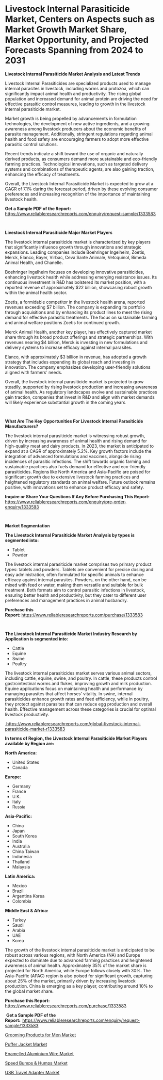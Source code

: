<p><h1>Livestock Internal Parasiticide Market, Centers on Aspects such as Market Growth Market Share, Market Opportunity, and Projected Forecasts Spanning from 2024 to 2031</h1></p><p><strong>Livestock Internal Parasiticide Market Analysis and Latest Trends</strong></p>
<p><p>Livestock Internal Parasiticides are specialized products used to manage internal parasites in livestock, including worms and protozoa, which can significantly impact animal health and productivity. The rising global population and increased demand for animal protein are driving the need for effective parasitic control measures, leading to growth in the livestock internal parasiticide market.</p><p>Market growth is being propelled by advancements in formulation technologies, the development of new active ingredients, and a growing awareness among livestock producers about the economic benefits of parasite management. Additionally, stringent regulations regarding animal health and food safety are encouraging farmers to adopt more effective parasitic control solutions. </p><p>Recent trends indicate a shift toward the use of organic and naturally derived products, as consumers demand more sustainable and eco-friendly farming practices. Technological innovations, such as targeted delivery systems and combinations of therapeutic agents, are also gaining traction, enhancing the efficacy of treatments. </p><p>Overall, the Livestock Internal Parasiticide Market is expected to grow at a CAGR of 7.1% during the forecast period, driven by these evolving consumer preferences and increasing recognition of the importance of maintaining livestock health.</p></p>
<p><strong>Get a Sample PDF of the Report:&nbsp;</strong> <a href="https://www.reliableresearchreports.com/enquiry/request-sample/1333583?utm_campaign=40&utm_medium=2&utm_source=Github&utm_content=ia&utm_term=12122024&utm_id=livestock-internal-parasiticide">https://www.reliableresearchreports.com/enquiry/request-sample/1333583</a></p>
<p>&nbsp;</p>
<p><strong>Livestock Internal Parasiticide Major Market Players</strong></p>
<p><p>The livestock internal parasiticide market is characterized by key players that significantly influence growth through innovations and strategic expansions. Leading companies include Boehringer Ingelheim, Zoetis, Merck, Elanco, Bayer, Virbac, Ceva Sante Animale, Vetoquinol, Bimeda Animal Health, and Chanelle.</p><p>Boehringer Ingelheim focuses on developing innovative parasiticides, enhancing livestock health while addressing emerging resistance issues. Its continuous investment in R&D has bolstered its market position, with a reported revenue of approximately $22 billion, showcasing robust growth within the animal health sector.</p><p>Zoetis, a formidable competitor in the livestock health arena, reported revenues exceeding $7 billion. The company is expanding its portfolio through acquisitions and by enhancing its product lines to meet the rising demand for effective parasitic treatments. The focus on sustainable farming and animal welfare positions Zoetis for continued growth.</p><p>Merck Animal Health, another key player, has effectively captured market share through its broad product offerings and strategic partnerships. With revenues nearing $4 billion, Merck is investing in new formulations and delivery systems to increase efficacy against internal parasites.</p><p>Elanco, with approximately $3 billion in revenue, has adopted a growth strategy that includes expanding its global reach and investing in innovation. The company emphasizes developing user-friendly solutions aligned with farmers' needs.</p><p>Overall, the livestock internal parasiticide market is projected to grow steadily, supported by rising livestock production and increasing awareness of animal health. As regulatory landscapes evolve and sustainable practices gain traction, companies that invest in R&D and align with market demands will likely experience substantial growth in the coming years.</p></p>
<p>&nbsp;</p>
<p><strong>What Are The Key Opportunities For Livestock Internal Parasiticide Manufacturers?</strong></p>
<p><p>The livestock internal parasiticide market is witnessing robust growth, driven by increasing awareness of animal health and rising demand for high-quality meat and dairy products. In 2023, the market is anticipated to expand at a CAGR of approximately 5.2%. Key growth factors include the integration of advanced formulations and vaccines, alongside rising incidences of parasitic infections. The shift towards organic farming and sustainable practices also fuels demand for effective and eco-friendly parasiticides. Regions like North America and Asia-Pacific are poised for significant growth due to extensive livestock farming practices and heightened regulatory standards on animal welfare. Future outlook remains positive, with innovations set to enhance product efficacy and safety.</p></p>
<p><strong>Inquire or Share Your Questions If Any Before Purchasing This Report:</strong> <a href="https://www.reliableresearchreports.com/enquiry/pre-order-enquiry/1333583?utm_campaign=40&utm_medium=2&utm_source=Github&utm_content=ia&utm_term=12122024&utm_id=livestock-internal-parasiticide">https://www.reliableresearchreports.com/enquiry/pre-order-enquiry/1333583</a></p>
<p>&nbsp;</p>
<p><strong>Market Segmentation</strong></p>
<p><strong>The Livestock Internal Parasiticide Market Analysis by types is segmented into:</strong></p>
<p><ul><li>Tablet</li><li>Powder</li></ul></p>
<p><p>The livestock internal parasiticide market comprises two primary product types: tablets and powders. Tablets are convenient for precise dosing and easy administration, often formulated for specific animals to enhance efficacy against internal parasites. Powders, on the other hand, can be mixed with feed or water, making them versatile and suitable for bulk treatment. Both formats aim to control parasitic infections in livestock, ensuring better health and productivity, but they cater to different user preferences and management practices in animal husbandry.</p></p>
<p><strong>Purchase this Report:&nbsp;</strong><a href="https://www.reliableresearchreports.com/purchase/1333583?utm_campaign=40&utm_medium=2&utm_source=Github&utm_content=ia&utm_term=12122024&utm_id=livestock-internal-parasiticide">https://www.reliableresearchreports.com/purchase/1333583</a></p>
<p>&nbsp;</p>
<p><strong>The Livestock Internal Parasiticide Market Industry Research by Application is segmented into:</strong></p>
<p><ul><li>Cattle</li><li>Equine</li><li>Swine</li><li>Poultry</li></ul></p>
<p><p>The livestock internal parasiticides market serves various animal sectors, including cattle, equine, swine, and poultry. In cattle, these products control gastrointestinal worms and flukes, improving growth and milk production. Equine applications focus on maintaining health and performance by managing parasites that affect horses' vitality. In swine, internal parasiticides enhance growth rates and feed efficiency, while in poultry, they protect against parasites that can reduce egg production and overall health. Effective management across these categories is crucial for optimal livestock productivity.</p></p>
<p><a href="https://www.reliableresearchreports.com/global-livestock-internal-parasiticide-market-r1333583?utm_campaign=40&utm_medium=2&utm_source=Github&utm_content=ia&utm_term=12122024&utm_id=livestock-internal-parasiticide">&nbsp;https://www.reliableresearchreports.com/global-livestock-internal-parasiticide-market-r1333583</a></p>
<p><strong>In terms of Region, the Livestock Internal Parasiticide Market Players available by Region are:</strong></p>
<p>
    <p> <strong> North America: </strong>
        <ul>
            <li>United States</li>
            <li>Canada</li>
        </ul>
        </p> 
    <p> <strong> Europe: </strong>
        <ul>
            <li>Germany</li>
            <li>France</li>
            <li>U.K.</li>
            <li>Italy</li>
            <li>Russia</li>
        </ul>
        </p> 
    <p> <strong> Asia-Pacific: </strong>
        <ul>
            <li>China</li>
            <li>Japan</li>
            <li>South Korea</li>
            <li>India</li>
            <li>Australia</li>
            <li>China Taiwan</li>
            <li>Indonesia</li>
            <li>Thailand</li>
            <li>Malaysia</li>
        </ul>
        </p> 
    <p> <strong> Latin America: </strong>
        <ul>
            <li>Mexico</li>
            <li>Brazil</li>
            <li>Argentina Korea</li>
            <li>Colombia</li>
        </ul>
        </p> 
    <p> <strong> Middle East & Africa: </strong>
        <ul>
            <li>Turkey</li>
            <li>Saudi</li>
            <li>Arabia</li>
            <li>UAE</li>
            <li>Korea</li>
        </ul>
    </p>
    </p>
<p><p>The growth of the livestock internal parasiticide market is anticipated to be robust across various regions, with North America (NA) and Europe expected to dominate due to advanced farming practices and heightened awareness of animal health. Approximately 35% of the market share is projected for North America, while Europe follows closely with 30%. The Asia-Pacific (APAC) region is also poised for significant growth, capturing about 25% of the market, primarily driven by increasing livestock production. China is emerging as a key player, contributing around 10% to the global market share.</p></p>
<p><strong>Purchase this Report: </strong><a href="https://www.reliableresearchreports.com/purchase/1333583?utm_campaign=40&utm_medium=2&utm_source=Github&utm_content=ia&utm_term=12122024&utm_id=livestock-internal-parasiticide">https://www.reliableresearchreports.com/purchase/1333583</a></p>
<p>&nbsp;<strong>Get a Sample PDF of the Report:&nbsp;&nbsp;</strong><a href="https://www.reliableresearchreports.com/enquiry/request-sample/1333583?utm_campaign=40&utm_medium=2&utm_source=Github&utm_content=ia&utm_term=12122024&utm_id=livestock-internal-parasiticide">https://www.reliableresearchreports.com/enquiry/request-sample/1333583</a></p>
<p><strong></strong></p>
<p><p><a href="https://www.linkedin.com/pulse/grooming-products-men-market-report-projected-89-from-oor4f?utm_campaign=40&utm_medium=2&utm_source=Github&utm_content=ia&utm_term=12122024&utm_id=livestock-internal-parasiticide">Grooming Products for Men Market</a></p><p><a href="https://www.linkedin.com/pulse/p-factrackr-ho6he?utm_campaign=40&utm_medium=2&utm_source=Github&utm_content=ia&utm_term=12122024&utm_id=livestock-internal-parasiticide">Puffer Jacket Market</a></p><p><a href="https://www.linkedin.com/pulse/enamelled-aluminium-wire-industry-forecast-report-key-demographics-zfcxc?utm_campaign=40&utm_medium=2&utm_source=Github&utm_content=ia&utm_term=12122024&utm_id=livestock-internal-parasiticide">Enamelled Aluminium Wire Market</a></p><p><a href="https://www.linkedin.com/pulse/growth-projections-speed-bumps-humps-market-expected-cagr-121-ywhlc?utm_campaign=40&utm_medium=2&utm_source=Github&utm_content=ia&utm_term=12122024&utm_id=livestock-internal-parasiticide">Speed Bumps & Humps Market</a></p><p><a href="https://www.linkedin.com/pulse/future-usb-travel-adapter-market-whats-propelling-98-cagr-hkhle?utm_campaign=40&utm_medium=2&utm_source=Github&utm_content=ia&utm_term=12122024&utm_id=livestock-internal-parasiticide">USB Travel Adapter Market</a></p></p>